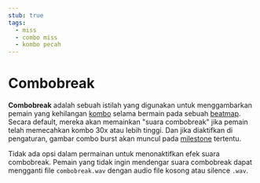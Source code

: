 ```yaml
---
stub: true
tags:
  - miss
  - combo miss
  - kombo pecah
---
```


# Combobreak

**Combobreak** adalah sebuah istilah yang digunakan untuk menggambarkan pemain yang kehilangan [kombo](/wiki/Glossary/Combo_(score_multiplier)) selama bermain pada sebuah [beatmap](/wiki/Beatmap). Secara default, mereka akan memainkan "suara combobreak" jika pemain telah memecahkan kombo 30x atau lebih tinggi. Dan jika diaktifkan di pengaturan, gambar combo burst akan muncul pada [milestone](/wiki/Glossary/Combo_milestone) tertentu.

Tidak ada opsi dalam permainan untuk menonaktifkan efek suara combobreak. Pemain yang tidak ingin mendengar suara combobreak dapat mengganti file `combobreak.wav` dengan audio file kosong atau silence `.wav`.

<!--TODO: Add images and links-->
